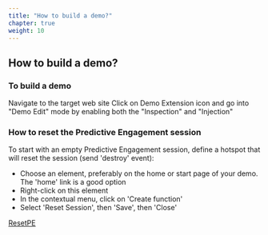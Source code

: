 ```yaml
---
title: "How to build a demo?"
chapter: true
weight: 10
---
```


## How to build a demo?

### To build a demo

Navigate to the target web site
Click on Demo Extension icon and go into "Demo Edit" mode by enabling both the "Inspection" and "Injection"

### How to reset the Predictive Engagement session
To start with an empty Predictive Engagement session, define a hotspot that will reset the session (send 'destroy' event):

- Choose an element, preferably on the home or start page of your demo. The 'home' link is a good option
- Right-click on this element
- In the contextual menu, click on 'Create function'
- Select 'Reset Session', then 'Save', then 'Close'

[ResetPE]([https://portal-1007-westus2.prod001.genesysengage.com/](https://youtu.be/vDNWk6iedJo))
